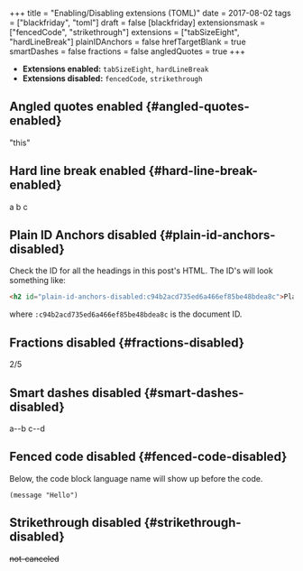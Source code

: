 +++
title = "Enabling/Disabling extensions (TOML)"
date = 2017-08-02
tags = ["blackfriday", "toml"]
draft = false
[blackfriday]
  extensionsmask = ["fencedCode", "strikethrough"]
  extensions = ["tabSizeEight", "hardLineBreak"]
  plainIDAnchors = false
  hrefTargetBlank = true
  smartDashes = false
  fractions = false
  angledQuotes = true
+++

-   **Extensions enabled:** `tabSizeEight`, `hardLineBreak`
-   **Extensions disabled:** `fencedCode`, `strikethrough`


## Angled quotes enabled {#angled-quotes-enabled}

"this"


## Hard line break enabled {#hard-line-break-enabled}

a
b
c


## Plain ID Anchors disabled {#plain-id-anchors-disabled}

Check the ID for all the headings in this post's HTML. The ID's will
look something like:

```html
<h2 id="plain-id-anchors-disabled:c94b2acd735ed6a466ef85be48bdea8c">Plain ID Anchors disabled</h2>
```

where `:c94b2acd735ed6a466ef85be48bdea8c` is the document ID.


## Fractions disabled {#fractions-disabled}

2/5


## Smart dashes disabled {#smart-dashes-disabled}

a--b	c--d


## Fenced code disabled {#fenced-code-disabled}

Below, the code block language name will show up before the code.

```emacs-lisp
(message "Hello")
```


## Strikethrough disabled {#strikethrough-disabled}

~~not-canceled~~
